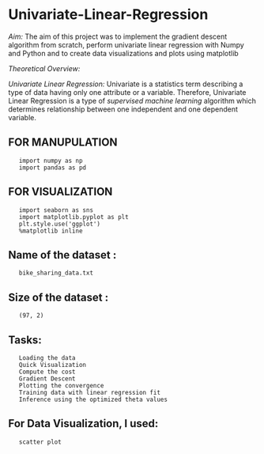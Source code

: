 # Univariate-Linear-Regression

*Aim:* The aim of this project was to implement the gradient descent algorithm from scratch, perform univariate linear regression with Numpy and Python and to create data visualizations and plots using matplotlib

*Theoretical Overview:*

*Univariate Linear Regression:* Univariate is a statistics term describing a type of data having only one attribute or a variable. Therefore, Univariate Linear Regression is a type of *supervised machine learning* algorithm which determines relationship between one independent and one dependent variable. 

## FOR MANUPULATION  
       import numpy as np
       import pandas as pd

## FOR VISUALIZATION 
       import seaborn as sns 
       import matplotlib.pyplot as plt 
       plt.style.use('ggplot')
       %matplotlib inline
                  
## Name of the dataset : 
       bike_sharing_data.txt

## Size of the dataset : 
       (97, 2)

## Tasks:
       Loading the data
       Quick Visualization
       Compute the cost
       Gradient Descent
       Plotting the convergence
       Training data with linear regression fit
       Inference using the optimized theta values

## For Data Visualization, I used:
       scatter plot
